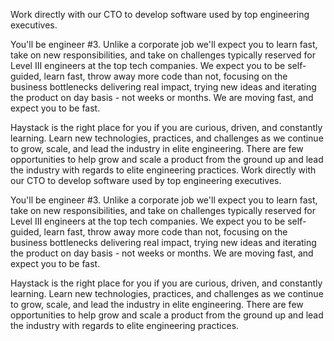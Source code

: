 Work directly with our CTO to develop software used by top engineering executives.

You'll be engineer #3. Unlike a corporate job we'll expect you to learn fast, take on new responsibilities, 
and take on challenges typically reserved for Level III engineers at the top tech companies. We expect you to
be self-guided, learn fast, throw away more code than not, focusing on the business bottlenecks delivering real impact,
trying new ideas and iterating the product on day basis - not weeks or months. We are moving fast, and expect you to be fast.

Haystack is the right place for you if you are curious, driven, and constantly learning. Learn new technologies, practices, 
and challenges as we continue to grow, scale, and lead the industry in elite engineering. There are few opportunities to help 
grow and scale a product from the ground up and lead the industry with regards to elite engineering practices.
Work directly with our CTO to develop software used by top engineering executives.

You'll be engineer #3. Unlike a corporate job we'll expect you to learn fast, take on new responsibilities, and take on challenges typically reserved for Level III engineers at the top tech companies. We expect you to be self-guided, learn fast, throw away more code than not, focusing on the business bottlenecks delivering real impact, trying new ideas and iterating the product on day basis - not weeks or months. We are moving fast, and expect you to be fast.

Haystack is the right place for you if you are curious, driven, and constantly learning. Learn new technologies, practices, and challenges as we continue to grow, scale, and lead the industry in elite engineering. There are few opportunities to help grow and scale a product from the ground up and lead the industry with regards to elite engineering practices.
